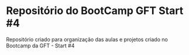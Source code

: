 # Repositório do BootCamp GFT Start #4
Repositório criado para organização das aulas e projetos criado no Bootcamp da GFT - Start #4

